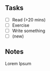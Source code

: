 ## Tasks

 - [ ] Read (>20 mins)
 - [ ] Exercise
 - [ ] Write something
 - [ ] (new)

## Notes

Lorem Ipsum
